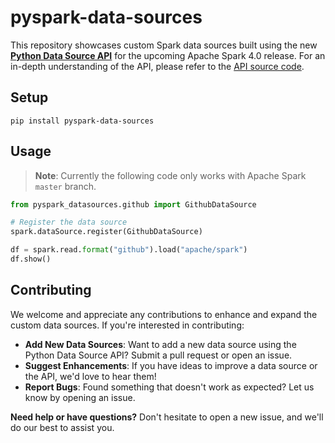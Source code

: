 # pyspark-data-sources

This repository showcases custom Spark data sources built using the new [**Python Data Source API**](https://issues.apache.org/jira/browse/SPARK-44076) for the upcoming Apache Spark 4.0 release.
For an in-depth understanding of the API, please refer to the [API source code](https://github.com/apache/spark/blob/master/python/pyspark/sql/datasource.py).

## Setup
```
pip install pyspark-data-sources
```

## Usage

> **Note**: Currently the following code only works with Apache Spark `master` branch.

```python
from pyspark_datasources.github import GithubDataSource

# Register the data source
spark.dataSource.register(GithubDataSource)

df = spark.read.format("github").load("apache/spark")
df.show()
```

## Contributing
We welcome and appreciate any contributions to enhance and expand the custom data sources. If you're interested in contributing:

- **Add New Data Sources**: Want to add a new data source using the Python Data Source API? Submit a pull request or open an issue.
- **Suggest Enhancements**: If you have ideas to improve a data source or the API, we'd love to hear them!
- **Report Bugs**: Found something that doesn't work as expected? Let us know by opening an issue.

**Need help or have questions?** Don't hesitate to open a new issue, and we'll do our best to assist you.
